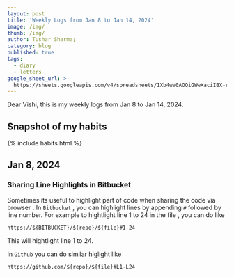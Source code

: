 ```yaml
---
layout: post
title: 'Weekly Logs from Jan 8 to Jan 14, 2024'
image: /img/
thumb: /img/
author: Tushar Sharma;
category: blog
published: true
tags:
  - diary
  - letters
google_sheet_url: >-
  https://sheets.googleapis.com/v4/spreadsheets/1Xb4wV0AOQiGWwXaciIBX-rkFebzg8DlAcRcClshyAnA/values/Habits!A19:T22?alt=json&key=AIzaSyCgYRKf_apK3TUSYGO9WhQ5dN-ukY4H0gw
---
```


Dear Vishi, this is my weekly logs from Jan 8 to Jan 14, 2024.<!-- truncate_here -->

## Snapshot of my habits

{% include habits.html %}

## Jan 8, 2024

### Sharing Line Highlights in Bitbucket

Sometimes its useful to highlight part of code when sharing the code via browser . In `Bitbucket` , you can highlight lines by appending `#` followed by line number. For example to hightlight line 1 to 24 in the file , you can do like

```
https://${BITBUCKET}/${repo}/${file}#1-24
```

This will hightlight line 1 to 24.

In `Github` you can do similar higlight like

```
https://github.com/${repo}/${file}#L1-L24
```